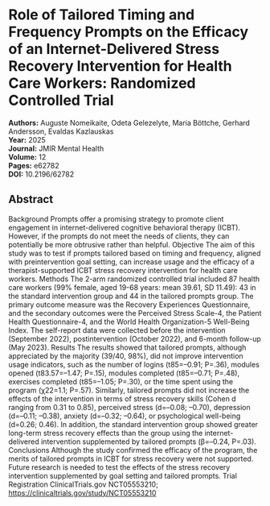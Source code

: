 # Role of Tailored Timing and Frequency Prompts on the Efficacy of an Internet-Delivered Stress Recovery Intervention for Health Care Workers: Randomized Controlled Trial

**Authors:** Auguste Nomeikaite, Odeta Gelezelyte, Maria Böttche, Gerhard Andersson, Evaldas Kazlauskas  
**Year:** 2025  
**Journal:** JMIR Mental Health  
**Volume:** 12  
**Pages:** e62782  
**DOI:** 10.2196/62782  

## Abstract
Background            Prompts offer a promising strategy to promote client engagement in internet-delivered cognitive behavioral therapy (ICBT). However, if the prompts do not meet the needs of clients, they can potentially be more obtrusive rather than helpful.                                Objective            The aim of this study was to test if prompts tailored based on timing and frequency, aligned with preintervention goal setting, can increase usage and the efficacy of a therapist-supported ICBT stress recovery intervention for health care workers.                                Methods            The 2-arm randomized controlled trial included 87 health care workers (99% female, aged 19-68 years: mean 39.61, SD 11.49): 43 in the standard intervention group and 44 in the tailored prompts group. The primary outcome measure was the Recovery Experiences Questionnaire, and the secondary outcomes were the Perceived Stress Scale-4, the Patient Health Questionnaire-4, and the World Health Organization-5 Well-Being Index. The self-report data were collected before the intervention (September 2022), postintervention (October 2022), and 6-month follow-up (May 2023).                                Results            The results showed that tailored prompts, although appreciated by the majority (39/40, 98%), did not improve intervention usage indicators, such as the number of logins (t85=–0.91; P=.36), modules opened (t83.57=–1.47; P=.15), modules completed (t85=–0.71; P=.48), exercises completed (t85=–1.05; P=.30), or the time spent using the program (χ22=1.1; P=.57). Similarly, tailored prompts did not increase the effects of the intervention in terms of stress recovery skills (Cohen d ranging from 0.31 to 0.85), perceived stress (d=–0.08; –0.70), depression (d=–0.11; –0.38), anxiety (d=–0.32; –0.64), or psychological well-being (d=0.26; 0.46). In addition, the standard intervention group showed greater long-term stress recovery effects than the group using the internet-delivered intervention supplemented by tailored prompts (β=–0.24, P=.03).                                Conclusions            Although the study confirmed the efficacy of the program, the merits of tailored prompts in ICBT for stress recovery were not supported. Future research is needed to test the effects of the stress recovery intervention supplemented by goal setting and tailored prompts.                                Trial Registration            ClinicalTrials.gov NCT05553210; https://clinicaltrials.gov/study/NCT05553210


